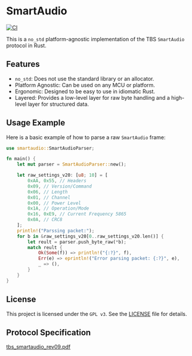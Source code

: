 # SmartAudio
[![CI](https://github.com/jettify/smartaudio/actions/workflows/CI.yml/badge.svg)](https://github.com/jettify/smartaudio/actions/workflows/CI.yml)

This is a `no_std` platform-agnostic implementation of the TBS `SmartAudio` protocol in Rust.

## Features

*   `no_std`: Does not use the standard library or an allocator.
*   Platform Agnostic: Can be used on any MCU or platform.
*   Ergonomic: Designed to be easy to use in idiomatic Rust.
*   Layered: Provides a low-level layer for raw byte handling and a high-level layer for structured data.

## Usage Example

Here is a basic example of how to parse a raw `SmartAudio` frame:

```rust
use smartaudio::SmartAudioParser;

fn main() {
    let mut parser = SmartAudioParser::new();

    let raw_settings_v20: [u8; 10] = [
        0xAA, 0x55, // Headers
        0x09, // Version/Command
        0x06, // Length
        0x01, // Channel
        0x00, // Power Level
        0x1A, // Operation/Mode
        0x16, 0xE9, // Current Frequency 5865
        0x0A, // CRC8
    ];
    println!("Parssing packet:");
    for b in &raw_settings_v20[0..raw_settings_v20.len()] {
        let reult = parser.push_byte_raw(*b);
        match reult {
            Ok(Some(f)) => println!("{:?}", f),
            Err(e) => eprintln!("Error parsing packet: {:?}", e),
            _ => (),
        }
    }
}
```

## License

This project is licensed under the `GPL v3`. See the [LICENSE](https://github.com/jettify/smartaudio/blob/master/LICENSE) file for details.

## Protocol Specification

[tbs_smartaudio_rev09.pdf](https://www.team-blacksheep.com/tbs_smartaudio_rev09.pdf)

